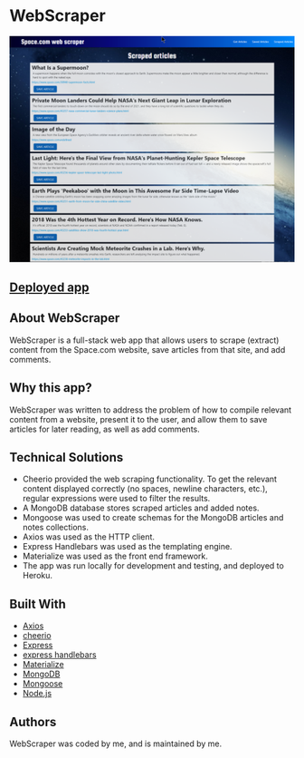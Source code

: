 # WebScraper

![WebScraper](public/assets/images/webscraper_screenshot.png)

## [Deployed app](https://evening-fjord-22092.herokuapp.com/)

## About WebScraper

WebScraper is a full-stack web app that allows users to scrape (extract) content from the Space.com website, save articles from that site, and add comments.

## Why this app?

WebScraper was written to address the problem of how to compile relevant content from a website, present it to the user, and allow them to save articles for later reading, as well as add comments.

## Technical Solutions

- Cheerio provided the web scraping functionality. To get the relevant content displayed correctly (no spaces, newline characters, etc.), regular expressions were used to filter the results.
- A MongoDB database stores scraped articles and added notes.
- Mongoose was used to create schemas for the MongoDB articles and notes collections.
- Axios was used as the HTTP client.
- Express Handlebars was used as the templating engine.
- Materialize was used as the front end framework.
- The app was run locally for development and testing, and deployed to Heroku.

## Built With

- [Axios](https://github.com/axios/axios)
- [cheerio](https://cheerio.js.org/)
- [Express](https://expressjs.com/)
- [express handlebars](https://github.com/ericf/express-handlebars)
- [Materialize](https://materializecss.com/)
- [MongoDB](https://www.mongodb.com/)
- [Mongoose](https://mongoosejs.com/)
- [Node.js](https://nodejs.org/en/)

## Authors

WebScraper was coded by me, and is maintained by me.
